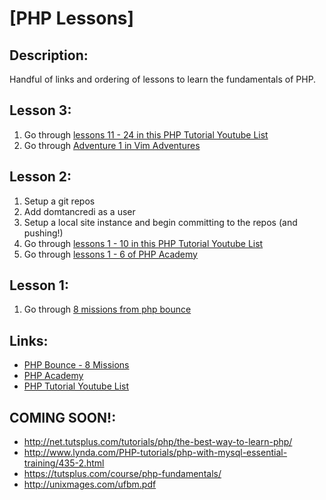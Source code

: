 # [PHP Lessons]

## Description:

Handful of links and ordering of lessons to learn the fundamentals of PHP.

## Lesson 3:

1. Go through [lessons 11 - 24 in this PHP Tutorial Youtube List](http://www.youtube.com/playlist?list=PL442FA2C127377F07&feature=plcp) 
2. Go through [Adventure 1 in Vim Adventures](http://vim-adventures.com/)

## Lesson 2:

1. Setup a git repos
2. Add domtancredi as a user
3. Setup a local site instance and begin committing to the repos (and pushing!)
4. Go through [lessons 1 - 10 in this PHP Tutorial Youtube List](http://www.youtube.com/playlist?list=PL442FA2C127377F07&feature=plcp) 
5. Go through [lessons 1 - 6 of PHP Academy](https://phpacademy.org/course/mysql-php-basics-database)

## Lesson 1:

1. Go through [8 missions from php bounce](http://phpbounce.aws.af.cm/)

## Links:

* [PHP Bounce - 8 Missions](http://phpbounce.aws.af.cm/)
* [PHP Academy](https://phpacademy.org/course/mysql-php-basics-database)
* [PHP Tutorial Youtube List](http://www.youtube.com/playlist?list=PL442FA2C127377F07&feature=plcp) 


## COMING SOON!:

* http://net.tutsplus.com/tutorials/php/the-best-way-to-learn-php/
* http://www.lynda.com/PHP-tutorials/php-with-mysql-essential-training/435-2.html
* https://tutsplus.com/course/php-fundamentals/
* http://unixmages.com/ufbm.pdf